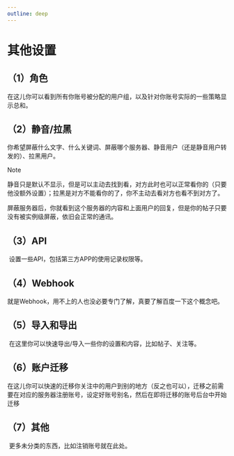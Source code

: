 ```yaml
---
outline: deep
---
```


# 其他设置

## 	（1）角色

​	在这儿你可以看到所有你账号被分配的用户组，以及针对你账号实际的一些策略显示总和。

## 	（2）静音/拉黑

​	你希望屏蔽什么文字、什么关键词、屏蔽哪个服务器、静音用户（还是静音用户转发的）、拉黑用户。

> [!NOTE]
>
> ​	静音只是默认不显示，但是可以主动去找到看，对方此时也可以正常看你的（只要他没额外设置）；拉黑是对方不能看你的了，你不主动去看对方也看不到对方了。
>
> ​	屏蔽服务器后，你就看到这个服务器的内容和上面用户的回复，但是你的帖子只要没有被实例级屏蔽，依旧会正常的通讯。

## （3）API

​	设置一些API，包括第三方APP的使用记录权限等。

## （4）Webhook

​	就是Webhook，用不上的人也没必要专门了解，真要了解百度一下这个概念吧。

## （5）导入和导出

​	在这里你可以快速导出/导入一些你的设置和内容，比如帖子、关注等。

## （6）账户迁移

​	在这儿你可以快速的迁移你关注中的用户到别的地方（反之也可以），迁移之前需要在对应的服务器注册账号，设定好账号别名，然后在即将迁移的账号后台中开始迁移

## （7）其他

​	更多未分类的东西，比如注销账号就在此处。
